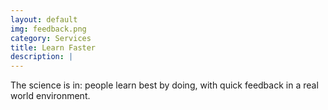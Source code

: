 ```yaml
---
layout: default
img: feedback.png
category: Services
title: Learn Faster
description: |
---
```

The science is in: people learn best by doing, with quick feedback in a real world environment.
